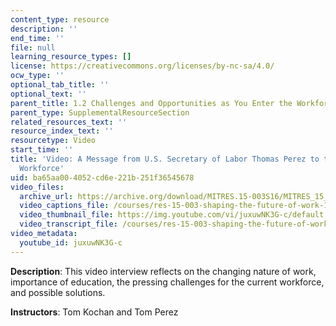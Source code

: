 ```yaml
---
content_type: resource
description: ''
end_time: ''
file: null
learning_resource_types: []
license: https://creativecommons.org/licenses/by-nc-sa/4.0/
ocw_type: ''
optional_tab_title: ''
optional_text: ''
parent_title: 1.2 Challenges and Opportunities as You Enter the Workforce
parent_type: SupplementalResourceSection
related_resources_text: ''
resource_index_text: ''
resourcetype: Video
start_time: ''
title: 'Video: A Message from U.S. Secretary of Labor Thomas Perez to the Next Generation
  Workforce'
uid: ba65aa00-4052-cd6e-221b-251f36545678
video_files:
  archive_url: https://archive.org/download/MITRES.15-003S16/MITRES_15_003S16_1-2-1_360p.mp4
  video_captions_file: /courses/res-15-003-shaping-the-future-of-work-15-662x-spring-2016/65e64e5663945cbba7daed8edd56af75_juxuwNK3G-c.vtt
  video_thumbnail_file: https://img.youtube.com/vi/juxuwNK3G-c/default.jpg
  video_transcript_file: /courses/res-15-003-shaping-the-future-of-work-15-662x-spring-2016/07d32d70374e2d54f02bd771babde765_juxuwNK3G-c.pdf
video_metadata:
  youtube_id: juxuwNK3G-c
---
```


**Description**: This video interview reflects on the changing nature of work, importance of education, the pressing challenges for the current workforce, and possible solutions.

**Instructors**: Tom Kochan and Tom Perez

